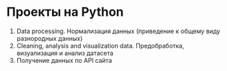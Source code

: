 # Проекты на Python

1) Data processing. Нормализация данных (приведение к общему виду разнородных данных)
2) Cleaning, analysis and visualization data. Предобработка, визуализация и анализ датасета
3) Получение данных по API сайта
